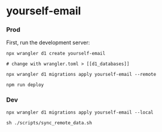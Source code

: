 # yourself-email


### Prod
First, run the development server:

```shell
npx wrangler d1 create yourself-email

# change with wrangler.toml > [[d1_databases]]

npx wrangler d1 migrations apply yourself-email --remote

npm run deploy
```


### Dev

```shell
npx wrangler d1 migrations apply yourself-email --local

sh ./scripts/sync_remote_data.sh
```
